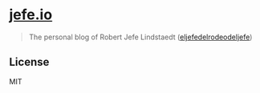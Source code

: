 # [jefe.io](https://jefe.io)

> The personal blog of Robert Jefe Lindstaedt ([eljefedelrodeodeljefe](https://github.com/eljefedelrodeodeljefe/jefe.io))

## License

MIT